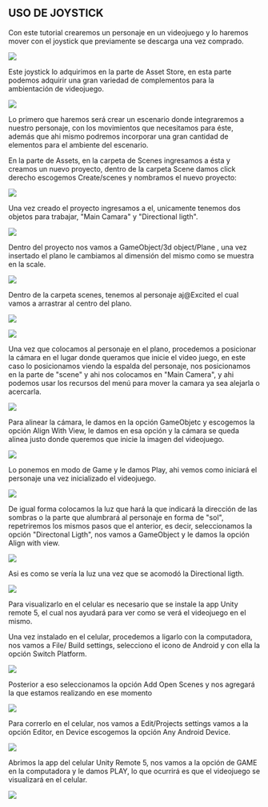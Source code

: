 ## USO DE JOYSTICK 

Con este tutorial crearemos un personaje en un videojuego y lo haremos mover con el joystick que previamente se descarga una vez comprado.

![](.Tutorial_joysitick_images/183992f0.png)

Este joystick lo adquirimos en la parte de Asset Store, en esta parte podemos adquirir una gran variedad de complementos para la ambientación de videojuego.

![](.Tutorial_joysitick_images/dac6a7d3.png)

Lo primero que haremos será crear un escenario donde integraremos a nuestro personaje, con los movimientos que necesitamos para éste, además que ahi mismo podremos incorporar una gran cantidad de elementos para el ambiente del escenario.

En la parte de Assets, en la carpeta de Scenes ingresamos a ésta y creamos un nuevo proyecto, dentro de la carpeta Scene damos click derecho escogemos Create/scenes y nombramos el nuevo proyecto:

![](.Tutorial_joysitick_images/c147c1fd.png)

Una vez creado el proyecto ingresamos a el, unicamente tenemos dos objetos para trabajar, "Main Camara" y "Directional ligth".

![](.Tutorial_joysitick_images/d4b00c51.png)

Dentro del proyecto nos vamos a GameObject/3d object/Plane , una vez insertado el plano le cambiamos al dimensión del mismo como se muestra en la scale.

![](.Tutorial_joysitick_images/5ff59b0e.png)

Dentro de la carpeta scenes, tenemos al personaje aj@Excited el cual vamos a arrastrar al centro del plano.

![](.Tutorial_joysitick_images/7a1425e2.png)

![](.Tutorial_joysitick_images/bdb8abc2.png)

Una vez que colocamos al personaje en el plano, procedemos a posicionar la cámara en el lugar donde queramos que inicie el video juego, en este caso lo posicionamos viendo la espalda del personaje, nos posicionamos en la parte de "scene" y ahi nos colocamos en "Main Camera", y ahi podemos usar los recursos del menú para mover la camara ya sea alejarla o acercarla.

![](.Tutorial_joysitick_images/969fe4cd.png)

Para alinear la cámara, le damos en la opción GameObjetc y escogemos la opción Align With View, le damos en esa opción y la cámara se queda alinea justo donde queremos que inicie la imagen del videojuego.

![](.Tutorial_joysitick_images/b5f68a1b.png)

Lo ponemos en modo de Game y le damos Play, ahi vemos como iniciará el personaje una vez inicializado el videojuego.

![](.Tutorial_joysitick_images/5d348336.png)

De igual forma colocamos la luz que hará la que indicará la dirección de las sombras o la parte que alumbrará al personaje en forma de "sol", repetriremos los mismos pasos que el anterior, es decir, seleccionamos la opción "Directonal Ligth", nos vamos a GameObject y le damos la opción Align with view.

![](.Tutorial_joysitick_images/4065e1fc.png)

Asi es como se vería la luz una vez que se acomodó la Directional ligth.

![](.Tutorial_joysitick_images/23d5677b.png)

Para visualizarlo en el celular es necesario que se instale la app Unity remote 5, el cual nos ayudará para ver como se verá el videojuego en el mismo. 

Una vez instalado en el celular, procedemos a ligarlo con la computadora, nos vamos a File/ Build settings, selecciono el icono de Android y con ella la opción Switch Platform.

![](.Tutorial_joysitick_images/9a332cad.png)

Posterior a eso seleccionamos la opción Add Open Scenes y nos agregará la que estamos realizando en ese momento

![](.Tutorial_joysitick_images/6eb8da27.png)

Para correrlo en el celular, nos vamos a Edit/Projects settings vamos a la opción Editor, en Device escogemos la opción Any Android Device.

![](.Tutorial_joysitick_images/1620ec99.png)

Abrimos la app del celular Unity Remote 5, nos vamos a la opción de GAME en la computadora y le damos PLAY, lo que ocurrirá es que el videojuego se visualizará en el celular.

![](.Tutorial_joysitick_images/f0fd4f81.png)



